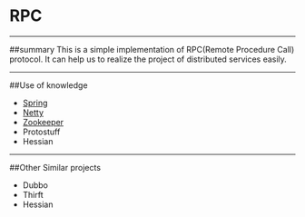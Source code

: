 # RPC

---

##summary
This is a simple implementation of RPC(Remote Procedure Call)  protocol. It can help us to realize the project of distributed services easily.

---
##Use of knowledge
- [Spring](http://spring.io/projects)
- [Netty](http://netty.io/)
- [Zookeeper](http://zookeeper.apache.org/)
- Protostuff
- Hessian

---
##Other Similar projects
- Dubbo
- Thirft
- Hessian
